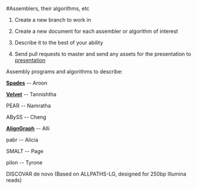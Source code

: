 #Assemblers, their algorithms, etc 

1. Create a new branch to work in 

2. Create a new document for each assembler or algorithm of interest 

3. Describe it to the best of your ability 

4. Send pull requests to master and send any assets for the presentation 
to [presentation](https://github.com/biol7210-genomes/presentation) 

Assembly programs and algorithms to describe: 

**[Spades](/spades.md)** -- Aroon

**[Velvet](/Velvet.md)** -- Tannishtha

PEAR -- Namratha

ABySS -- Cheng

**[AlignGraph](/AlignGraph.md)** -- Alli

pabr -- Alicia 

SMALT -- Page

pilon -- Tyrone


DISCOVAR de novo (Based on ALLPATHS-LG, designed for 250bp Illumina reads)



